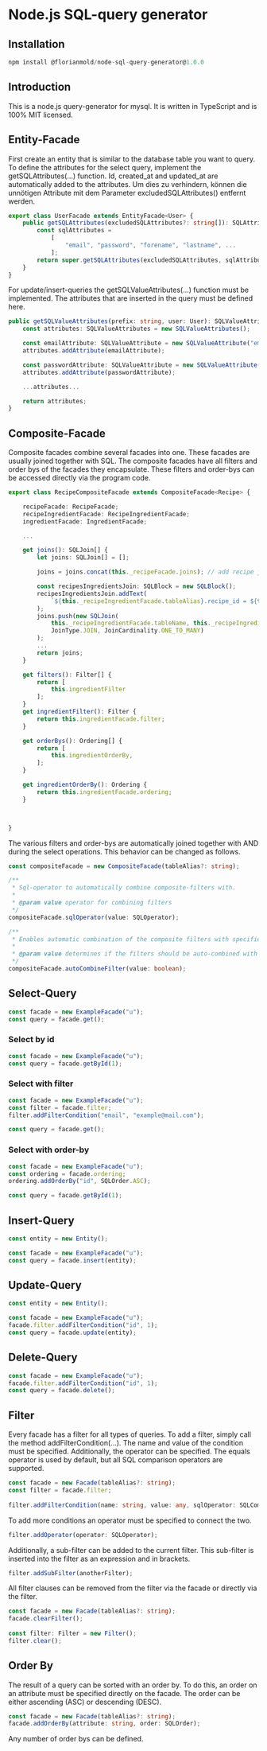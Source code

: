 # Node.js SQL-query generator

## Installation
```typescript
npm install @florianmold/node-sql-query-generator@1.0.0
```

## Introduction
This is a node.js query-generator for mysql. It is written in TypeScript and is 100% MIT licensed.

## Entity-Facade
First create an entity that is similar to the database table you want to query. 
To define the attributes for the select query, implement the getSQLAttributes(...) function. 
Id, created_at and updated_at are automatically added to the attributes. 
Um dies zu verhindern, können die unnötigen Attribute mit dem Parameter excludedSQLAttributes() entfernt werden.


```typescript
export class UserFacade extends EntityFacade<User> {
    public getSQLAttributes(excludedSQLAttributes?: string[]): SQLAttributes {
        const sqlAttributes =
            [
                "email", "password", "forename", "lastname", ...
            ];
        return super.getSQLAttributes(excludedSQLAttributes, sqlAttributes);
    }
}
```

For update/insert-queries the getSQLValueAttributes(...) function must be implemented. 
The attributes that are inserted in the query must be defined here. 

```typescript
public getSQLValueAttributes(prefix: string, user: User): SQLValueAttributes {
    const attributes: SQLValueAttributes = new SQLValueAttributes();

    const emailAttribute: SQLValueAttribute = new SQLValueAttribute("email", prefix, user.email);
    attributes.addAttribute(emailAttribute);

    const passwordAttribute: SQLValueAttribute = new SQLValueAttribute("password", prefix, user.password);
    attributes.addAttribute(passwordAttribute);

    ...attributes...

    return attributes;
}
```

## Composite-Facade
Composite facades combine several facades into one. 
These facades are usually joined together with SQL. 
The composite facades have all filters and order bys of the facades they encapsulate. 
These filters and order-bys can be accessed directly via the program code.


```typescript
export class RecipeCompositeFacade extends CompositeFacade<Recipe> {

    recipeFacade: RecipeFacade;
    recipeIngredientFacade: RecipeIngredientFacade;
    ingredientFacade: IngredientFacade;

    ...

    get joins(): SQLJoin[] {
        let joins: SQLJoin[] = [];

        joins = joins.concat(this._recipeFacade.joins); // add recipe joins (difficulties)

        const recipesIngredientsJoin: SQLBlock = new SQLBlock();
        recipesIngredientsJoin.addText(
            `${this._recipeIngredientFacade.tableAlias}.recipe_id = ${this.tableAlias}.id`
        );
        joins.push(new SQLJoin(
            this._recipeIngredientFacade.tableName, this._recipeIngredientFacade.tableAlias, recipesIngredientsJoin,
            JoinType.JOIN, JoinCardinality.ONE_TO_MANY)
        );
        ...
        return joins;
    }

    get filters(): Filter[] {
        return [
            this.ingredientFilter
        ];
    }
    get ingredientFilter(): Filter {
        return this.ingredientFacade.filter;
    }

    get orderBys(): Ordering[] {
        return [
            this.ingredientOrderBy,
        ];
    }

    get ingredientOrderBy(): Ordering {
        return this.ingredientFacade.ordering;
    }



}
```

The various filters and order-bys are automatically joined together with AND during the select operations. 
This behavior can be changed as follows.

```typescript
const compositeFacade = new CompositeFacade(tableAlias?: string);

/**
 * Sql-operator to automatically combine composite-filters with.
 *
 * @param value operator for combining filters
 */
compositeFacade.sqlOperator(value: SQLOperator);

/**
 * Enables automatic combination of the composite filters with specified sql-operator.
 *
 * @param value determines if the filters should be auto-combined with
 */
compositeFacade.autoCombineFilter(value: boolean);
```


## Select-Query

```typescript
const facade = new ExampleFacade("u");
const query = facade.get();
```

### Select by id

```typescript
const facade = new ExampleFacade("u");
const query = facade.getById(1);
```

### Select with filter
```typescript
const facade = new ExampleFacade("u");
const filter = facade.filter;
filter.addFilterCondition("email", "example@mail.com");

const query = facade.get();
```

### Select with order-by
```typescript
const facade = new ExampleFacade("u");
const ordering = facade.ordering;
ordering.addOrderBy("id", SQLOrder.ASC);

const query = facade.getById(1);
```
## Insert-Query
```typescript
const entity = new Entity();

const facade = new ExampleFacade("u");
const query = facade.insert(entity);
```

## Update-Query
```typescript
const entity = new Entity();

const facade = new ExampleFacade("u");
facade.filter.addFilterCondition("id", 1);
const query = facade.update(entity);
```

## Delete-Query
```typescript
const facade = new ExampleFacade("u");
facade.filter.addFilterCondition("id", 1);
const query = facade.delete();
```

## Filter
Every facade has a filter for all types of queries. To add a filter, simply call the method 
addFilterCondition(...). The name and value of the condition must be specified. 
Additionally, the operator can be specified. 
The equals operator is used by default, but all SQL comparison operators are supported.

```typescript
const facade = new Facade(tableAlias?: string);  
const filter = facade.filter;  
  
filter.addFilterCondition(name: string, value: any, sqlOperator: SQLComparisonOperator, operator?: SQLOperator);  
```

To add more conditions an operator must be specified to connect the two.

```typescript
filter.addOperator(operator: SQLOperator);  
```

Additionally, a sub-filter can be added to the current filter. This sub-filter is inserted into the filter as an expression and in brackets.

```typescript
filter.addSubFilter(anotherFilter);  
```

All filter clauses can be removed from the filter via the facade or directly via the filter.

```typescript
const facade = new Facade(tableAlias?: string);  
facade.clearFilter();  
  
const filter: Filter = new Filter();  
filter.clear();  
```

## Order By
The result of a query can be sorted with an order by. 
To do this, an order on an attribute must be specified directly on the facade. 
The order can be either ascending (ASC) or descending (DESC).

```typescript
const facade = new Facade(tableAlias?: string);  
facade.addOrderBy(attribute: string, order: SQLOrder);  
```
Any number of order bys can be defined.